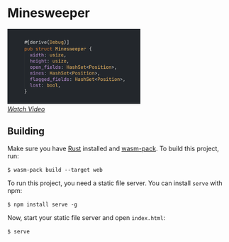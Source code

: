 # Minesweeper

[<img src="./thumbnail.png" alt="Thumbnail" width="300" />][video]<br/> [_Watch
Video_][video]

## Building

Make sure you have [Rust](https://www.rust-lang.org) installed and
[wasm-pack](https://rustwasm.github.io/wasm-pack/). To build this project, run:

```
$ wasm-pack build --target web
```

To run this project, you need a static file server. You can install `serve` with
npm:

```
$ npm install serve -g
```

Now, start your static file server and open `index.html`:

```
$ serve
```

[video]: https://www.youtube.com/watch?v=0ywizYLPV00
